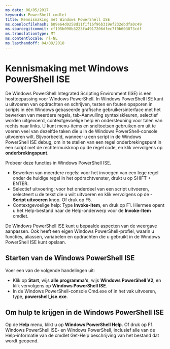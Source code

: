 ```yaml
---
ms.date: 06/05/2017
keywords: PowerShell-cmdlet
title: Kennismaking met Windows PowerShell ISE
ms.openlocfilehash: b09e64d0258d11f1f16f96b319ef232ebdfa0c49
ms.sourcegitcommit: cf195b090b3223fa4917206dfec7f0b603873cdf
ms.translationtype: MT
ms.contentlocale: nl-NL
ms.lasthandoff: 04/09/2018
---
```

# <a name="introducing-the-windows-powershell-ise"></a>Kennismaking met Windows PowerShell ISE

De Windows PowerShell Integrated Scripting Environment (ISE) is een hosttoepassing voor Windows PowerShell. In Windows PowerShell ISE kunt u uitvoeren van opdrachten en schrijven, testen en fouten opsporen in scripts in één Windows gebaseerde grafische gebruikersinterface met het bewerken van meerdere regels, tab-Aanvulling syntaxiskleuren, selectief worden uitgevoerd, contextgevoelige help en ondersteuning voor talen van rechts naar links. U kunt menu-items en sneltoetsen gebruiken om uit te voeren veel van dezelfde taken die u in de Windows PowerShell-console uitvoeren wilt. Bijvoorbeeld, wanneer u een script in de Windows PowerShell ISE debug, om in te stellen van een regel onderbrekingspunt in een script met de rechtermuisknop op de regel code, en klik vervolgens op **onderbrekingspunt**.

Probeer deze functies in Windows PowerShell ISE.

- Bewerken van meerdere regels: voor het invoegen van een lege regel onder de huidige regel in het opdrachtvenster, drukt u op SHIFT + ENTER.
- Selectief uitvoering: voor het onderdeel van een script uitvoeren, selecteert u de tekst die u wilt uitvoeren en klik vervolgens op de **-Script uitvoeren** knop. Of druk op F5.
- Contextgevoelige help: Type **Invoke-Item**, en druk op F1. Hiermee opent u het Help-bestand naar de Help-onderwerp voor de **Invoke-Item** cmdlet.

De Windows PowerShell ISE kunt u bepaalde aspecten van de weergave aanpassen. Ook heeft een eigen Windows PowerShell-profiel, waarin u functies, aliassen, variabelen en opdrachten die u gebruikt in de Windows PowerShell ISE kunt opslaan.

## <a name="to-start-the-windows-powershell-ise"></a>Starten van de Windows PowerShell ISE

Voer een van de volgende handelingen uit:

- Klik op **Start**, wijs **alle programma's**, wijs **Windows PowerShell V2**, en klik vervolgens op **Windows PowerShell ISE**.
- In de Windows PowerShell-console Cmd.exe of in het vak uitvoeren, type, **powershell_ise.exe**.

## <a name="to-get-help-in-the-windows-powershell-ise"></a>Om hulp te krijgen in de Windows PowerShell ISE

Op de **Help** menu, klikt u op **Windows PowerShell Help**. Of druk op F1. Windows PowerShell ISE- en Windows PowerShell, inclusief alle van de Help-informatie van de cmdlet Get-Help beschrijving van het bestand dat wordt geopend.